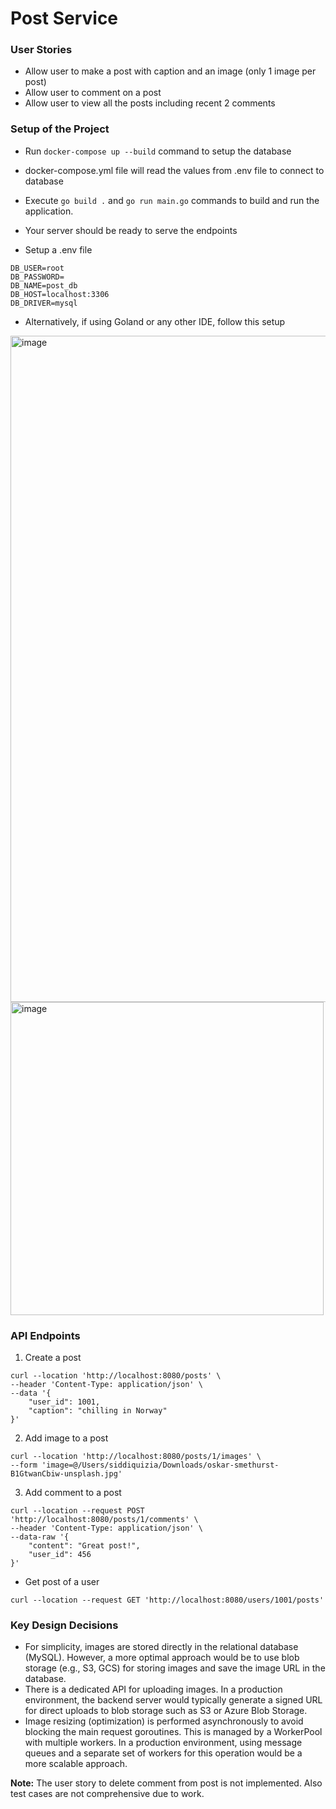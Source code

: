 # Post Service

### User Stories
- Allow user to make a post with caption and an image (only 1 image per post)
- Allow user to comment on a post
- Allow user to view all the posts including recent 2 comments

### Setup of the Project
- Run `docker-compose up --build` command to setup the database
- docker-compose.yml file will read the values from .env file to connect to database
- Execute `go build .` and `go run main.go` commands to build and run the application. 
- Your server should be ready to serve the endpoints

- Setup a .env file
```
DB_USER=root
DB_PASSWORD=
DB_NAME=post_db
DB_HOST=localhost:3306
DB_DRIVER=mysql

```

- Alternatively, if using Goland or any other IDE, follow this setup
<img width="1066" alt="image" src="https://github.com/user-attachments/assets/9135577d-3b32-48ae-afd1-5cb1efa11a26">
<img width="501" alt="image" src="https://github.com/user-attachments/assets/7ab98cf0-f975-49f7-a6ee-ee32db5540d8">



### API Endpoints
1.  Create a post
```
curl --location 'http://localhost:8080/posts' \
--header 'Content-Type: application/json' \
--data '{
    "user_id": 1001,
    "caption": "chilling in Norway"
}'
```

2. Add image to a post
```
curl --location 'http://localhost:8080/posts/1/images' \
--form 'image=@/Users/siddiquizia/Downloads/oskar-smethurst-B1GtwanCbiw-unsplash.jpg'
```

3. Add comment to a post
```
curl --location --request POST 'http://localhost:8080/posts/1/comments' \
--header 'Content-Type: application/json' \
--data-raw '{
    "content": "Great post!",
    "user_id": 456
}'

```

- Get post of a user
```
curl --location --request GET 'http://localhost:8080/users/1001/posts' 
```

### Key Design Decisions
- For simplicity, images are stored directly in the relational database (MySQL). However, a more optimal approach would be to use blob storage (e.g., S3, GCS) for storing images and save the image URL in the database.
- There is a dedicated API for uploading images. In a production environment, the backend server would typically generate a signed URL for direct uploads to blob storage such as S3 or Azure Blob Storage.
- Image resizing (optimization) is performed asynchronously to avoid blocking the main request goroutines. This is managed by a WorkerPool with multiple workers. In a production environment, using message queues and a separate set of workers for this operation would be a more scalable approach.


**Note:** The user story to delete comment from post is not implemented. Also test cases are not comprehensive due to work.
